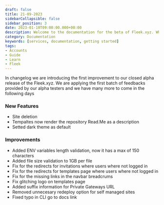 ```yaml
---
draft: false
title: 21-09-2023
sidebarCollapsible: false
sidebar_position: 3
date: 2023-01-10T09:00:00.000+00:00
description: Welcome to the documentation for the beta of Fleek.xyz. Whether you are an expert or an absolute beginner, you'll find your answers here.
category: Documentation
keywords: [services, documentation, getting started]
tags:
- Accounts
- Guide
- Learn
- Fleek
---
```


In changelog we are introducing the first improvement to our closed alpha release of the Fleek.xyz. We are applying the first batch of feedbacks provided by our alpha testers and we have many more to come in the following days

### New Features

- Site deletion
- Tempaltes now render the repository Read.Me as a description
- Setted dark theme as default

### Improvements

- Added ENV variables length validation, now it has a max of 150 characters
- Added file size validation to 1GB per file
- Fix for the redirects for invitations where users where not logged in 
- Fix for the redirects for templates page where users where not logged in
- Fix for the missing links in the navbar breadcrums
- Fix glitching logo on templates page
- Added suffix information for Private Gateways URL
- Removed unnecesary redeploy option for self managed sites
- Fixed typo in CLI go to docs link